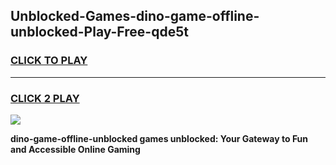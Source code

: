 
## Unblocked-Games-dino-game-offline-unblocked-Play-Free-qde5t
<h3>
<a href="https://premium76.site?title=dino-game-offline-unblocked&ref=18A1">CLICK TO PLAY</a></h3>
<hr>

<h3>
<a href="https://premium76.site?title=dino-game-offline-unblocked&ref=18A1">CLICK 2 PLAY</a>
  
</h3>

<a href="https://premium76.site?title=dino-game-offline-unblocked&ref=18A1"><img src="https://clearcache.store/games.png"></a>


**dino-game-offline-unblocked games unblocked: Your Gateway to Fun and Accessible Online Gaming**

